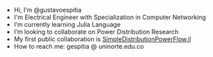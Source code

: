 - Hi, I’m @gustavoespitia
- I'm Electrical Engineer with Specialization in Computer Networking
- I’m currently learning Julia Language
- I’m looking to collaborate on Power Distribution Research
- My first public collaboration is [SimpleDistributionPowerFlow.jl](https://github.com/gisel-uninorte/SimpleDistributionPowerFlow.jl/)
- How to reach me: gespitia @ uninorte.edu.co

<!---
gustavoespitia/gustavoespitia is a ✨ special ✨ repository because its `README.md` (this file) appears on your GitHub profile.
You can click the Preview link to take a look at your changes.
--->
